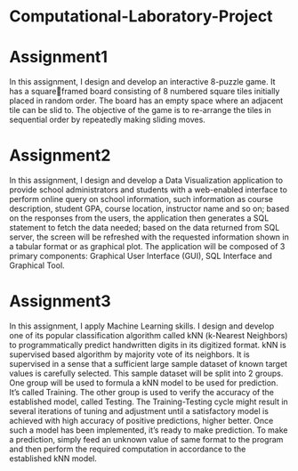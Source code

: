 # Computational-Laboratory-Project
# Assignment1
In this assignment, I design and develop an interactive 8-puzzle game. It has a squareframed board consisting of 8 numbered square tiles initially placed in random order. The board has an empty space where an adjacent tile can be slid to. The objective of the game is to re-arrange the tiles in sequential order by repeatedly making sliding moves.
# Assignment2
In this assignment, I design and develop a Data Visualization application to provide school administrators and students with a web-enabled interface to perform online query on school information, such information as course description, student GPA, course location, instructor name and so on; based on the responses from the users, the application then generates a SQL statement to fetch the data needed; based on the data returned from SQL server, the screen will be refreshed with the requested information shown in a tabular format or as graphical plot. The application will be composed of 3 primary components: Graphical User Interface (GUI), SQL Interface and Graphical Tool.
# Assignment3
In this assignment, I apply Machine Learning skills. I design and develop one of its popular classification algorithm called kNN (k-Nearest Neighbors) to programmatically predict handwritten digits in its digitized format. kNN is supervised based algorithm by majority vote of its neighbors. It is supervised in a sense that a sufficient large sample dataset of known target values is carefully selected. This sample dataset will be split into 2 groups. One group will be used to formula a 
kNN model to be used for prediction. It’s called Training. The other group is used to verify the accuracy of the established model, called Testing. The Training-Testing cycle might result in several iterations of tuning and adjustment until a satisfactory model is achieved with high accuracy of positive predictions, higher better. Once such a model has been implemented, it’s ready to make prediction. To make a prediction, simply feed an unknown value of same format to the program and then perform the 
required computation in accordance to the established kNN model. 

